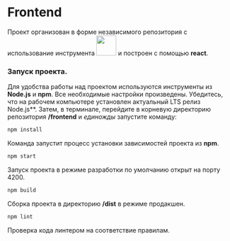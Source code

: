 # Frontend

Проект организован в форме независимого репозитория с использование инструмента <a alt="Nx logo" href="https://nx.dev" target="_blank" rel="noreferrer"><img src="https://raw.githubusercontent.com/nrwl/nx/master/images/nx-logo.png" width="45"></a> и построен
с помощью **react**.

### Запуск проекта.

Для удобства работы над проектом используются инструменты из **Node.js** и **npm**. Все необходимые настройки произведены. Убедитесь, что на рабочем компьютере установлен актуальный LTS релиз Node.js**. Затем, в терминале, перейдите в корневую директорию репозитория **/frontend** и _единожды_ запустите команду:

```bash
npm install
```

Команда запустит процесс установки зависимостей проекта из **npm**.

```bash
npm start
```

Запуск проекта в режиме разработки по умолчанию открыт на порту 4200.

```bash
npm build
```

Сборка проекта в директорию **/dist** в режиме продакшен.

```bash
npm lint
```

Проверка кода линтером на соответствие правилам.
